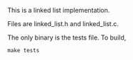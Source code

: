 This is a linked list implementation.

Files are linked\_list.h and linked\_list.c.

The only binary is the tests file.  To build,
```
make tests
```

